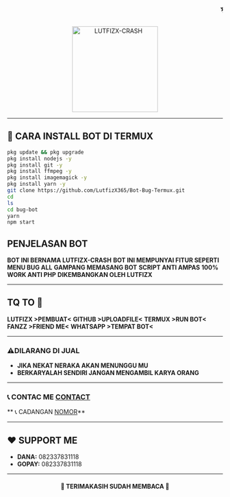 <h1 align="center">
  <marquee behavior="scroll" direction="left" scrollamount="10">✨ SELAMAT DATANG ✨</marquee>
</h1>

<p align="center">
  <img src="https://files.catbox.moe/dqi1u8.jpeg" alt="LUTFIZX-CRASH" width="200" height="200">
</p>

---

## 📲 CARA INSTALL BOT DI TERMUX

```bash
pkg update && pkg upgrade
pkg install nodejs -y
pkg install git -y
pkg install ffmpeg -y
pkg install imagemagick -y
pkg install yarn -y
git clone https://github.com/LutfizX365/Bot-Bug-Termux.git
cd
ls
cd bug-bot
yarn
npm start
```
## PENJELASAN BOT
**BOT INI BERNAMA LUTFIZX-CRASH**
**BOT INI MEMPUNYAI FITUR SEPERTI MENU BUG ALL**
**GAMPANG MEMASANG BOT**
**SCRIPT ANTI AMPAS**
**100% WORK ANTI PHP**
**DIKEMBANGKAN OLEH LUTFIZX**

---

## TQ TO 💖
**LUTFIZX >PEMBUAT<**
**GITHUB >UPLOADFILE<**
**TERMUX >RUN BOT<**
**FANZZ >FRIEND ME<**
**WHATSAPP >TEMPAT BOT<**

---

### ⚠️DILARANG DI JUAL

- **JIKA NEKAT NERAKA AKAN MENUNGGU MU**
- **BERKARYALAH SENDIRI JANGAN MENGAMBIL KARYA ORANG**

---

### 📞 CONTAC ME [CONTACT](https://wa.me/6281330941251)
** 📞 CADANGAN [NOMOR](https://wa.me/6281249036890)**

---

## ❤️ SUPPORT ME

- **DANA:** 082337831118  
- **GOPAY:** 082337831118

---

<h4 align="center">💖 TERIMAKASIH SUDAH MEMBACA 💖</h4>
